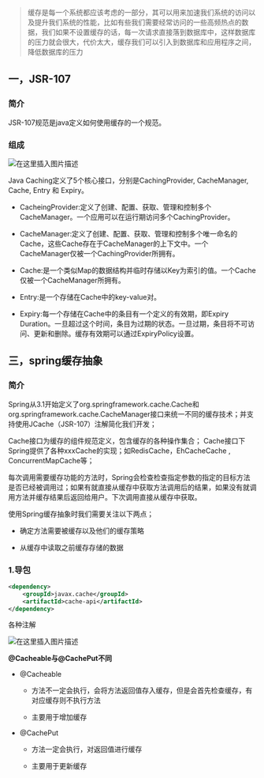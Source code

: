 >缓存是每一个系统都应该考虑的一部分，其可以用来加速我们系统的访问以及提升我们系统的性能，比如有些我们需要经常访问的一些高频热点的数据，我们如果不设置缓存的话，每一次请求直接落到数据库中，这样数据库的压力就会很大，代价太大，缓存我们可以引入到数据库和应用程序之间，降低数据库的压力

## 一，JSR-107

### 简介

JSR-107规范是java定义如何使用缓存的一个规范。

### 组成

![在这里插入图片描述](https://img-blog.csdnimg.cn/201906111613405.png?x-oss-process=image/watermark,type_ZmFuZ3poZW5naGVpdGk,shadow_10,text_aHR0cHM6Ly9ibG9nLmNzZG4ubmV0L3dlaXhpbl80MTkyMjI4OQ==,size_16,color_FFFFFF,t_70)

Java Caching定义了5个核心接口，分别是CachingProvider, CacheManager, Cache, Entry 和 Expiry。

- CacheingProvider:定义了创建、配置、获取、管理和控制多个CacheManager。一个应用可以在运行期访问多个CachingProvider。

- CacheManager:定义了创建、配置、获取、管理和控制多个唯一命名的Cache，这些Cache存在于CacheManager的上下文中。一个CacheManager仅被一个CachingProvider所拥有。

- Cache:是一个类似Map的数据结构并临时存储以Key为索引的值。一个Cache仅被一个CacheManager所拥有。

- Entry:是一个存储在Cache中的key-value对。

- Expiry:每一个存储在Cache中的条目有一个定义的有效期，即Expiry Duration。一旦超过这个时间，条目为过期的状态。一旦过期，条目将不可访问、更新和删除。缓存有效期可以通过ExpiryPolicy设置。


## 三，spring缓存抽象

### 简介

Spring从3.1开始定义了org.springframework.cache.Cache和org.springframework.cache.CacheManager接口来统一不同的缓存技术；并支持使用JCache（JSR-107）注解简化我们开发；

Cache接口为缓存的组件规范定义，包含缓存的各种操作集合；
Cache接口下Spring提供了各种xxxCache的实现；如RedisCache，EhCacheCache , ConcurrentMapCache等；

每次调用需要缓存功能的方法时，Spring会检查检查指定参数的指定的目标方法是否已经被调用过；如果有就直接从缓存中获取方法调用后的结果，如果没有就调用方法并缓存结果后返回给用户。下次调用直接从缓存中获取。

使用Spring缓存抽象时我们需要关注以下两点； 

- 确定方法需要被缓存以及他们的缓存策略

- 从缓存中读取之前缓存存储的数据

### 1.导包
```xml
<dependency>
    <groupId>javax.cache</groupId>
    <artifactId>cache-api</artifactId>
</dependency>
```

各种注解

![在这里插入图片描述](https://img-blog.csdnimg.cn/20190611162240741.png?x-oss-process=image/watermark,type_ZmFuZ3poZW5naGVpdGk,shadow_10,text_aHR0cHM6Ly9ibG9nLmNzZG4ubmV0L3dlaXhpbl80MTkyMjI4OQ==,size_16,color_FFFFFF,t_70)

**@Cacheable与@CachePut不同**

- @Cacheable

    - 方法不一定会执行，会将方法返回值存入缓存，但是会首先检查缓存，有对应缓存则不执行方法

    - 主要用于增加缓存

- @CachePut

    - 方法一定会执行，对返回值进行缓存

    - 主要用于更新缓存




